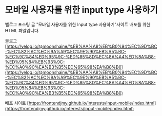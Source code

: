 # 모바일 사용자를 위한 input type 사용하기

벨로그 포스팅 글 "모바일 사용자를 위한 Input type 사용하기"사이트
배포를 위한 HTML 파일입니다.

블로그
[https://velog.io/@moonshaine/%EB%AA%A8%EB%B0%94%EC%9D%BC-%EC%82%AC%EC%9A%A9%EC%9E%90%EB%A5%BC-%EC%9C%84%ED%95%9C-%ED%85%8D%EC%8A%A4%ED%8A%B8-%ED%95%84%EB%93%9C-%EC%A0%9C%EA%B3%B5%ED%95%98%EA%B8%B0](https://velog.io/@moonshaine/%EB%AA%A8%EB%B0%94%EC%9D%BC-%EC%82%AC%EC%9A%A9%EC%9E%90%EB%A5%BC-%EC%9C%84%ED%95%9C-%ED%85%8D%EC%8A%A4%ED%8A%B8-%ED%95%84%EB%93%9C-%EC%A0%9C%EA%B3%B5%ED%95%98%EA%B8%B0)

배포 사이트
[https://frontendjmy.github.io/interests/input-mobile/index.html](https://frontendjmy.github.io/interests/input-mobile/index.html)
